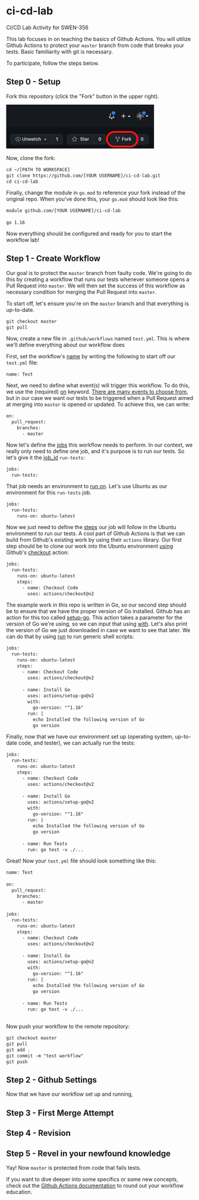 # ci-cd-lab
CI/CD Lab Activity for SWEN-356

This lab focuses in on teaching the basics of Github Actions. You will utilize Github Actions to protect your `master` branch from code that breaks your tests. Basic familiarity with git is necessary. 

To participate, follow the steps below.

## Step 0 - Setup
Fork this repository (click the "Fork" button in the upper right). 

![Fork button](./fork.png)

Now, clone the fork:

```
cd ~/[PATH TO WORKSPACE]
git clone https://github.com/[YOUR USERNAME]/ci-cd-lab.git
cd ci-cd-lab
```

Finally, change the module in `go.mod` to reference your fork instead of the original repo. When you've done this, your `go.mod` should look like this: 
```
module github.com/[YOUR USERNAME]/ci-cd-lab

go 1.16
```

Now everything should be configured and ready for you to start the workflow lab!

## Step 1 - Create Workflow
Our goal is to protect the `master` branch from faulty code. We're going to do this by creating a workflow that runs our tests whenever someone opens a Pull Request into `master`. We will then set the success of this workflow as necessary condition for merging the Pull Request into `master`.

To start off, let's ensure you're on the `master` branch and that everything is up-to-date.

```
git checkout master
git pull
```

Now, create a new file in `.github/workflows` named `test.yml`. This is where we'll define everything about our workflow does

First, set the workflow's [name](https://docs.github.com/en/actions/reference/workflow-syntax-for-github-actions#name) by writing the following to start off our `test.yml` file:
```
name: Test
```

Next, we need to define what event(s) will trigger this workflow. To do this, we use the (required) [on](https://docs.github.com/en/actions/reference/workflow-syntax-for-github-actions#on) keyword. [There are many events to choose from](https://docs.github.com/en/actions/reference/events-that-trigger-workflows), but in our case we want our tests to be triggered when a Pull Request aimed at merging into `master` is opened or updated. To achieve this, we can write:
```
on:
  pull_request:
    branches:
      - master
```

Now let's define the [jobs](https://docs.github.com/en/actions/reference/workflow-syntax-for-github-actions#jobs) this workflow needs to perform. In our context, we really only need to define one job, and it's purpose is to run our tests. So let's give it the [job_id](https://docs.github.com/en/actions/reference/workflow-syntax-for-github-actions#jobsjob_id) `run-tests`:
```
jobs:
  run-tests:
```

That job needs an environment to [run on](https://docs.github.com/en/actions/reference/workflow-syntax-for-github-actions#jobsjob_idruns-on). Let's use Ubuntu as our environment for this `run-tests` job.
```
jobs:
  run-tests:
    runs-on: ubuntu-latest
```

Now we just need to define the [steps](https://docs.github.com/en/actions/reference/workflow-syntax-for-github-actions#jobsjob_idsteps) our job will follow in the Ubuntu environment to run our tests. A cool part of Github Actions is that we can build from Github's existing work by using their `actions` library. Our first step should be to clone our work into the Ubuntu environment [using](https://docs.github.com/en/actions/reference/workflow-syntax-for-github-actions#jobsjob_idstepsuses) Github's [checkout](https://github.com/actions/checkout) action:
```
jobs:
  run-tests:
    runs-on: ubuntu-latest
    steps:
      - name: Checkout Code
        uses: actions/checkout@v2
```

The example work in this repo is written in Go, so our second step should be to ensure that we have the proper version of Go installed. Github has an action for this too called [setup-go](https://github.com/actions/setup-go). This action takes a parameter for the version of Go we're using, so we can input that using [with](https://docs.github.com/en/actions/reference/workflow-syntax-for-github-actions#jobsjob_idstepswith). Let's also print the version of Go we just downloaded in case we want to see that later. We can do that by using [run](https://docs.github.com/en/actions/reference/workflow-syntax-for-github-actions#jobsjob_idstepsrun) to run generic shell scripts:
```
jobs:
  run-tests:
    runs-on: ubuntu-latest
    steps:
      - name: Checkout Code
        uses: actions/checkout@v2

      - name: Install Go
        uses: actions/setup-go@v2
        with:
          go-version: "^1.16"
        run: |
          echo Installed the following version of Go
          go version
```

Finally, now that we have our environment set up (operating system, up-to-date code, and tester), we can actually run the tests:
```
jobs:
  run-tests:
    runs-on: ubuntu-latest
    steps:
      - name: Checkout Code
        uses: actions/checkout@v2

      - name: Install Go
        uses: actions/setup-go@v2
        with:
          go-version: "^1.16"
        run: |
          echo Installed the following version of Go
          go version

      - name: Run Tests
        run: go test -v ./...

```

Great! Now your `test.yml` file should look something like this:
```
name: Test

on:
  pull_request:
    branches:
      - master

jobs:
  run-tests:
    runs-on: ubuntu-latest
    steps:
      - name: Checkout Code
        uses: actions/checkout@v2

      - name: Install Go
        uses: actions/setup-go@v2
        with:
          go-version: "^1.16"
        run: |
          echo Installed the following version of Go
          go version

      - name: Run Tests
        run: go test -v ./...
        
```

Now push your workflow to the remote repository:
```
git checkout master
git pull
git add .
git commit -m "test workflow"
git push
```

## Step 2 - Github Settings
Now that we have our workflow set up and running, 


## Step 3 - First Merge Attempt


## Step 4 - Revision


## Step 5 - Revel in your newfound knowledge
Yay! Now `master` is protected from code that fails tests. 

If you want to dive deeper into some specifics or some new concepts, check out the [Github Actions documentation](https://docs.github.com/en/actions) to round out your workflow education.